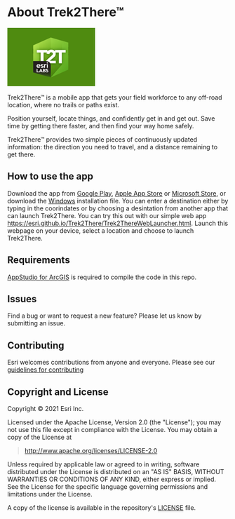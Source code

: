# About Trek2There™

![App](./thumbnail.png)

Trek2There™ is a mobile app that gets your field workforce to any off-road location, where no trails or paths exist.

Position yourself, locate things, and confidently get in and get out. Save time by getting there faster, and then find your way home safely.

Trek2There™ provides two simple pieces of continuously updated information: the direction you need to travel, and a distance remaining to get there.

## How to use the app

Download the app from [Google Play](https://play.google.com/store/apps/details?id=com.esri.trek2there), [Apple App Store](https://itunes.apple.com/au/app/trek2there/id1162308506) or [Microsoft Store](https://www.microsoft.com/en-au/p/trek2there/9n9nlvh74l5k), or download the [Windows](http://links.esri.com/esrilabs/Trek2There-windows) installation file. You can enter a destination either by typing in the coorindates or by choosing a desintation from another app that can launch Trek2There. You can try this out with our simple web app https://esri.github.io/Trek2There/Trek2ThereWebLauncher.html. Launch this webpage on your device, select a location and choose to launch Trek2There.

## Requirements

<a href="http://www.esri.com/landing-pages/appstudio">AppStudio for ArcGIS</a> is required to compile the code in this repo.

## Issues

Find a bug or want to request a new feature?  Please let us know by submitting an issue.

## Contributing

Esri welcomes contributions from anyone and everyone. Please see our [guidelines for contributing](https://github.com/esri/contributing)

## Copyright and License

Copyright © 2021 Esri Inc.

Licensed under the Apache License, Version 2.0 (the "License");
you may not use this file except in compliance with the License.
You may obtain a copy of the License at

> http://www.apache.org/licenses/LICENSE-2.0

Unless required by applicable law or agreed to in writing, software
distributed under the License is distributed on an "AS IS" BASIS,
WITHOUT WARRANTIES OR CONDITIONS OF ANY KIND, either express or implied.
See the License for the specific language governing permissions and
limitations under the License.

A copy of the license is available in the repository's [LICENSE](./LICENSE) file.


